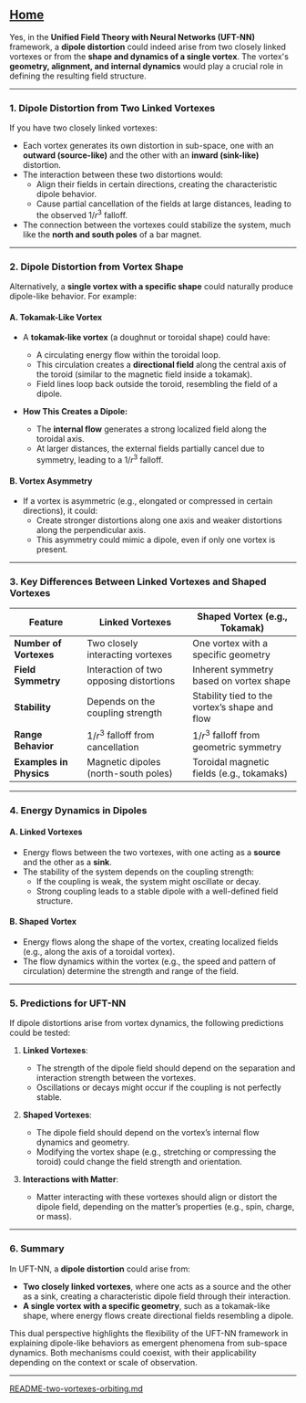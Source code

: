 [Home](https://t2m.io/VwvDcuw)
---

Yes, in the **Unified Field Theory with Neural Networks (UFT-NN)** framework, a **dipole distortion** could indeed arise from two closely linked vortexes or from the **shape and dynamics of a single vortex**. The vortex's **geometry, alignment, and internal dynamics** would play a crucial role in defining the resulting field structure.

---

### **1. Dipole Distortion from Two Linked Vortexes**
If you have two closely linked vortexes:
- Each vortex generates its own distortion in sub-space, one with an **outward (source-like)** and the other with an **inward (sink-like)** distortion.
- The interaction between these two distortions would:
  - Align their fields in certain directions, creating the characteristic dipole behavior.
  - Cause partial cancellation of the fields at large distances, leading to the observed $1/r^3$ falloff.
- The connection between the vortexes could stabilize the system, much like the **north and south poles** of a bar magnet.

---

### **2. Dipole Distortion from Vortex Shape**
Alternatively, a **single vortex with a specific shape** could naturally produce dipole-like behavior. For example:

#### **A. Tokamak-Like Vortex**
- A **tokamak-like vortex** (a doughnut or toroidal shape) could have:
  - A circulating energy flow within the toroidal loop.
  - This circulation creates a **directional field** along the central axis of the toroid (similar to the magnetic field inside a tokamak).
  - Field lines loop back outside the toroid, resembling the field of a dipole.

- **How This Creates a Dipole:**
  - The **internal flow** generates a strong localized field along the toroidal axis.
  - At larger distances, the external fields partially cancel due to symmetry, leading to a $1/r^3$ falloff.

#### **B. Vortex Asymmetry**
- If a vortex is asymmetric (e.g., elongated or compressed in certain directions), it could:
  - Create stronger distortions along one axis and weaker distortions along the perpendicular axis.
  - This asymmetry could mimic a dipole, even if only one vortex is present.

---

### **3. Key Differences Between Linked Vortexes and Shaped Vortexes**
| **Feature**                  | **Linked Vortexes**                        | **Shaped Vortex (e.g., Tokamak)**              |
|------------------------------|--------------------------------------------|-----------------------------------------------|
| **Number of Vortexes**        | Two closely interacting vortexes          | One vortex with a specific geometry           |
| **Field Symmetry**            | Interaction of two opposing distortions   | Inherent symmetry based on vortex shape       |
| **Stability**                 | Depends on the coupling strength          | Stability tied to the vortex’s shape and flow |
| **Range Behavior**            | $1/r^3$ falloff from cancellation      | $1/r^3$ falloff from geometric symmetry   |
| **Examples in Physics**       | Magnetic dipoles (north-south poles)      | Toroidal magnetic fields (e.g., tokamaks)     |

---

### **4. Energy Dynamics in Dipoles**
#### **A. Linked Vortexes**
- Energy flows between the two vortexes, with one acting as a **source** and the other as a **sink**.
- The stability of the system depends on the coupling strength:
  - If the coupling is weak, the system might oscillate or decay.
  - Strong coupling leads to a stable dipole with a well-defined field structure.

#### **B. Shaped Vortex**
- Energy flows along the shape of the vortex, creating localized fields (e.g., along the axis of a toroidal vortex).
- The flow dynamics within the vortex (e.g., the speed and pattern of circulation) determine the strength and range of the field.

---

### **5. Predictions for UFT-NN**
If dipole distortions arise from vortex dynamics, the following predictions could be tested:
1. **Linked Vortexes**:
   - The strength of the dipole field should depend on the separation and interaction strength between the vortexes.
   - Oscillations or decays might occur if the coupling is not perfectly stable.
   
2. **Shaped Vortexes**:
   - The dipole field should depend on the vortex’s internal flow dynamics and geometry.
   - Modifying the vortex shape (e.g., stretching or compressing the toroid) could change the field strength and orientation.

3. **Interactions with Matter**:
   - Matter interacting with these vortexes should align or distort the dipole field, depending on the matter’s properties (e.g., spin, charge, or mass).

---

### **6. Summary**
In UFT-NN, a **dipole distortion** could arise from:
- **Two closely linked vortexes**, where one acts as a source and the other as a sink, creating a characteristic dipole field through their interaction.
- **A single vortex with a specific geometry**, such as a tokamak-like shape, where energy flows create directional fields resembling a dipole.

This dual perspective highlights the flexibility of the UFT-NN framework in explaining dipole-like behaviors as emergent phenomena from sub-space dynamics. Both mechanisms could coexist, with their applicability depending on the context or scale of observation.


---

[README-two-vortexes-orbiting.md](https://t2m.io/MB0wdAM)
